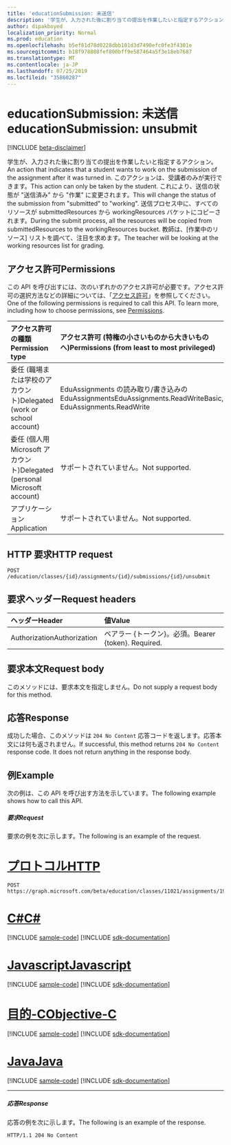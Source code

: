 ```yaml
---
title: 'educationSubmission: 未送信'
description: '学生が、入力された後に割り当ての提出を作業したいと指定するアクション。 このアクションは、受講者のみが実行できます。 '
author: dipakboyed
localization_priority: Normal
ms.prod: education
ms.openlocfilehash: b5ef81d78d0228dbb101d3d7490efc0fe3f4301e
ms.sourcegitcommit: b18f978808fef800bff9e587464a5f3e18eb7687
ms.translationtype: MT
ms.contentlocale: ja-JP
ms.lasthandoff: 07/25/2019
ms.locfileid: "35860287"
---
```

# <a name="educationsubmission-unsubmit"></a><span data-ttu-id="e7998-104">educationSubmission: 未送信</span><span class="sxs-lookup"><span data-stu-id="e7998-104">educationSubmission: unsubmit</span></span>

[!INCLUDE [beta-disclaimer](../../includes/beta-disclaimer.md)]

<span data-ttu-id="e7998-105">学生が、入力された後に割り当ての提出を作業したいと指定するアクション。</span><span class="sxs-lookup"><span data-stu-id="e7998-105">An action that indicates that a student wants to work on the submission of the assignment after it was turned in.</span></span> <span data-ttu-id="e7998-106">このアクションは、受講者のみが実行できます。</span><span class="sxs-lookup"><span data-stu-id="e7998-106">This action can only be taken by the student.</span></span> <span data-ttu-id="e7998-107">これにより、送信の状態が "送信済み" から "作業" に変更されます。</span><span class="sxs-lookup"><span data-stu-id="e7998-107">This will change the status of the submission from "submitted" to "working".</span></span> <span data-ttu-id="e7998-108">送信プロセス中に、すべてのリソースが submittedResources から workingResources バケットにコピーされます。</span><span class="sxs-lookup"><span data-stu-id="e7998-108">During the submit process, all the resources will be copied from submittedResources to the workingResources bucket.</span></span> <span data-ttu-id="e7998-109">教師は、[作業中のリソース] リストを調べて、注目を求めます。</span><span class="sxs-lookup"><span data-stu-id="e7998-109">The teacher will be looking at the working resources list for grading.</span></span>

## <a name="permissions"></a><span data-ttu-id="e7998-110">アクセス許可</span><span class="sxs-lookup"><span data-stu-id="e7998-110">Permissions</span></span>
<span data-ttu-id="e7998-p103">この API を呼び出すには、次のいずれかのアクセス許可が必要です。アクセス許可の選択方法などの詳細については、「[アクセス許可](/graph/permissions-reference)」を参照してください。</span><span class="sxs-lookup"><span data-stu-id="e7998-p103">One of the following permissions is required to call this API. To learn more, including how to choose permissions, see [Permissions](/graph/permissions-reference).</span></span>

|<span data-ttu-id="e7998-113">アクセス許可の種類</span><span class="sxs-lookup"><span data-stu-id="e7998-113">Permission type</span></span>      | <span data-ttu-id="e7998-114">アクセス許可 (特権の小さいものから大きいものへ)</span><span class="sxs-lookup"><span data-stu-id="e7998-114">Permissions (from least to most privileged)</span></span>              |
|:--------------------|:---------------------------------------------------------|
|<span data-ttu-id="e7998-115">委任 (職場または学校のアカウント)</span><span class="sxs-lookup"><span data-stu-id="e7998-115">Delegated (work or school account)</span></span> |  <span data-ttu-id="e7998-116">EduAssignments の読み取り/書き込みの EduAssignments</span><span class="sxs-lookup"><span data-stu-id="e7998-116">EduAssignments.ReadWriteBasic, EduAssignments.ReadWrite</span></span>  |
|<span data-ttu-id="e7998-117">委任 (個人用 Microsoft アカウント)</span><span class="sxs-lookup"><span data-stu-id="e7998-117">Delegated (personal Microsoft account)</span></span> |  <span data-ttu-id="e7998-118">サポートされていません。</span><span class="sxs-lookup"><span data-stu-id="e7998-118">Not supported.</span></span>  |
|<span data-ttu-id="e7998-119">アプリケーション</span><span class="sxs-lookup"><span data-stu-id="e7998-119">Application</span></span> | <span data-ttu-id="e7998-120">サポートされていません。</span><span class="sxs-lookup"><span data-stu-id="e7998-120">Not supported.</span></span> | 

## <a name="http-request"></a><span data-ttu-id="e7998-121">HTTP 要求</span><span class="sxs-lookup"><span data-stu-id="e7998-121">HTTP request</span></span>
<!-- { "blockType": "ignored" } -->
```http
POST /education/classes/{id}/assignments/{id}/submissions/{id}/unsubmit

```
## <a name="request-headers"></a><span data-ttu-id="e7998-122">要求ヘッダー</span><span class="sxs-lookup"><span data-stu-id="e7998-122">Request headers</span></span>
| <span data-ttu-id="e7998-123">ヘッダー</span><span class="sxs-lookup"><span data-stu-id="e7998-123">Header</span></span>       | <span data-ttu-id="e7998-124">値</span><span class="sxs-lookup"><span data-stu-id="e7998-124">Value</span></span> |
|:---------------|:--------|
| <span data-ttu-id="e7998-125">Authorization</span><span class="sxs-lookup"><span data-stu-id="e7998-125">Authorization</span></span>  | <span data-ttu-id="e7998-p104">ベアラー {トークン}。必須。</span><span class="sxs-lookup"><span data-stu-id="e7998-p104">Bearer {token}. Required.</span></span>  |

## <a name="request-body"></a><span data-ttu-id="e7998-128">要求本文</span><span class="sxs-lookup"><span data-stu-id="e7998-128">Request body</span></span>
<span data-ttu-id="e7998-129">このメソッドには、要求本文を指定しません。</span><span class="sxs-lookup"><span data-stu-id="e7998-129">Do not supply a request body for this method.</span></span>

## <a name="response"></a><span data-ttu-id="e7998-130">応答</span><span class="sxs-lookup"><span data-stu-id="e7998-130">Response</span></span>
<span data-ttu-id="e7998-p105">成功した場合、このメソッドは `204 No Content` 応答コードを返します。応答本文には何も返されません。</span><span class="sxs-lookup"><span data-stu-id="e7998-p105">If successful, this method returns `204 No Content` response code. It does not return anything in the response body.</span></span>

## <a name="example"></a><span data-ttu-id="e7998-133">例</span><span class="sxs-lookup"><span data-stu-id="e7998-133">Example</span></span>
<span data-ttu-id="e7998-134">次の例は、この API を呼び出す方法を示しています。</span><span class="sxs-lookup"><span data-stu-id="e7998-134">The following example shows how to call this API.</span></span>
##### <a name="request"></a><span data-ttu-id="e7998-135">要求</span><span class="sxs-lookup"><span data-stu-id="e7998-135">Request</span></span>
<span data-ttu-id="e7998-136">要求の例を次に示します。</span><span class="sxs-lookup"><span data-stu-id="e7998-136">The following is an example of the request.</span></span>

# <a name="httptabhttp"></a>[<span data-ttu-id="e7998-137">プロトコル</span><span class="sxs-lookup"><span data-stu-id="e7998-137">HTTP</span></span>](#tab/http)
<!-- {
  "blockType": "request",
  "name": "educationsubmission_unsubmit"
}-->
```http
POST https://graph.microsoft.com/beta/education/classes/11021/assignments/19002/submissions/850f51b7/unsubmit
```
# <a name="ctabcsharp"></a>[<span data-ttu-id="e7998-138">C#</span><span class="sxs-lookup"><span data-stu-id="e7998-138">C#</span></span>](#tab/csharp)
[!INCLUDE [sample-code](../includes/snippets/csharp/educationsubmission-unsubmit-csharp-snippets.md)]
[!INCLUDE [sdk-documentation](../includes/snippets/snippets-sdk-documentation-link.md)]

# <a name="javascripttabjavascript"></a>[<span data-ttu-id="e7998-139">Javascript</span><span class="sxs-lookup"><span data-stu-id="e7998-139">Javascript</span></span>](#tab/javascript)
[!INCLUDE [sample-code](../includes/snippets/javascript/educationsubmission-unsubmit-javascript-snippets.md)]
[!INCLUDE [sdk-documentation](../includes/snippets/snippets-sdk-documentation-link.md)]

# <a name="objective-ctabobjc"></a>[<span data-ttu-id="e7998-140">目的-C</span><span class="sxs-lookup"><span data-stu-id="e7998-140">Objective-C</span></span>](#tab/objc)
[!INCLUDE [sample-code](../includes/snippets/objc/educationsubmission-unsubmit-objc-snippets.md)]
[!INCLUDE [sdk-documentation](../includes/snippets/snippets-sdk-documentation-link.md)]

# <a name="javatabjava"></a>[<span data-ttu-id="e7998-141">Java</span><span class="sxs-lookup"><span data-stu-id="e7998-141">Java</span></span>](#tab/java)
[!INCLUDE [sample-code](../includes/snippets/java/educationsubmission-unsubmit-java-snippets.md)]
[!INCLUDE [sdk-documentation](../includes/snippets/snippets-sdk-documentation-link.md)]

---


##### <a name="response"></a><span data-ttu-id="e7998-142">応答</span><span class="sxs-lookup"><span data-stu-id="e7998-142">Response</span></span>
<span data-ttu-id="e7998-143">応答の例を次に示します。</span><span class="sxs-lookup"><span data-stu-id="e7998-143">The following is an example of the response.</span></span>

<!-- {
  "blockType": "response",
  "truncated": true,
  "@odata.type": "microsoft.graph.educationAssignment"
} -->
```http
HTTP/1.1 204 No Content
```

<!-- uuid: 8fcb5dbc-d5aa-4681-8e31-b001d5168d79
2015-10-25 14:57:30 UTC -->
<!--
{
  "type": "#page.annotation",
  "description": "educationSubmission: unsubmit",
  "keywords": "",
  "section": "documentation",
  "tocPath": "",
  "suppressions": [
  ]
}
-->
